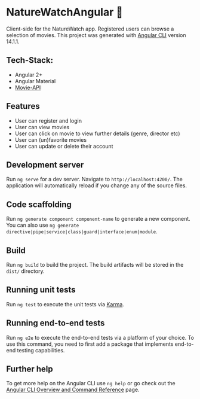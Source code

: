 # NatureWatchAngular :leaves:

Client-side for the NatureWatch app. Registered users can browse a selection of movies.
This project was generated with [Angular CLI](https://github.com/angular/angular-cli) version 14.1.1.

## Tech-Stack:

- Angular 2+
- Angular Material
- [Movie-API](https://github.com/I-Strohmeyer/NatureWatch)

## Features

- User can register and login
- User can view movies
- User can click on movie to view further details (genre, director etc)
- User can (un)favorite movies
- User can update or delete their account

## Development server

Run `ng serve` for a dev server. Navigate to `http://localhost:4200/`. The application will automatically reload if you change any of the source files.

## Code scaffolding

Run `ng generate component component-name` to generate a new component. You can also use `ng generate directive|pipe|service|class|guard|interface|enum|module`.

## Build

Run `ng build` to build the project. The build artifacts will be stored in the `dist/` directory.

## Running unit tests

Run `ng test` to execute the unit tests via [Karma](https://karma-runner.github.io).

## Running end-to-end tests

Run `ng e2e` to execute the end-to-end tests via a platform of your choice. To use this command, you need to first add a package that implements end-to-end testing capabilities.

## Further help

To get more help on the Angular CLI use `ng help` or go check out the [Angular CLI Overview and Command Reference](https://angular.io/cli) page.
